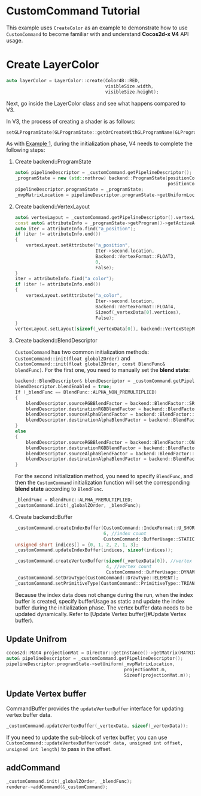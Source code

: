 # CustomCommand Tutorial
This example uses `CreateColor` as an example to demonstrate how to use `CustomCommand` to become familiar with and understand __Cocos2d-x V4__ API usage.

# Create LayerColor

```c++
auto layerColor = LayerColor::create(Color4B::RED,
                                     visibleSize.width,
                                     visibleSize.height);
```

Next, go inside the LayerColor class and see what happens compared to V3.

In V3, the process of creating a shader is as follows:

```c++
setGLProgramState(GLProgramState::getOrCreateWithGLProgramName(GLProgram::SHADER_NAME_POSITION_COLOR_NO_MVP));
```

As with [Example 1](spriteTutorial.md), during the initialization phase, V4 needs to complete the following steps:

1. Create backend::ProgramState

   ```c++
   auto& pipelineDescriptor = _customCommand.getPipelineDescriptor();
   _programState = new (std::nothrow) backend::ProgramState(positionColor_vert,
                                                            positionColor_frag);
   pipelineDescriptor.programState = _programState;
   _mvpMatrixLocation = pipelineDescriptor.programState->getUniformLocation("u_MVPMatrix");
   ```

2. Create backend::VertexLayout

   ```c++
   auto& vertexLayout = _customCommand.getPipelineDescriptor().vertexLayout;
   const auto& attributeInfo = _programState->getProgram()->getActiveAttributes();
   auto iter = attributeInfo.find("a_position");
   if (iter != attributeInfo.end())
   {
       vertexLayout.setAttribute("a_position",
                                 Iter->second.location,
                                 Backend::VertexFormat::FLOAT3,
                                 0,
                                 False);
   }
   iter = attributeInfo.find("a_color");
   if (iter != attributeInfo.end())
   {
       vertexLayout.setAttribute("a_color",
                                 Iter->second.location,
                                 Backend::VertexFormat::FLOAT4,
                                 Sizeof(_vertexData[0].vertices),
                                 False);
   }
   vertexLayout.setLayout(sizeof(_vertexData[0]), backend::VertexStepMode::VERTEX);
   ```

3. Create backend::BlendDescriptor

   `CustomCommand` has two common initialization methods: `CustomCommand::init(float globalZOrder)` and `CustomCommand::init(float globalZOrder, const BlendFunc& blendFunc)`. For the first one, you need to manually set the __blend state__:

   ```c++
   backend::BlendDescriptor& blendDescriptor = _customCommand.getPipelineDescriptor().blendDescriptor;
   blendDescriptor.blendEnabled = true;
   If (_blendFunc == BlendFunc::ALPHA_NON_PREMULTIPLIED)
   {
       blendDescriptor.sourceRGBBlendFactor = backend::BlendFactor::SRC_ALPHA;
       blendDescriptor.destinationRGBBlendFactor = backend::BlendFactor::ONE_MINUS_SRC_ALPHA;
       blendDescriptor.sourceAlphaBlendFactor = backend::BlendFactor::SRC_ALPHA;
       blendDescriptor.destinationAlphaBlendFactor = backend::BlendFactor::ONE_MINUS_SRC_ALPHA;
   }
   else
   {
       blendDescriptor.sourceRGBBlendFactor = backend::BlendFactor::ONE;
       blendDescriptor.destinationRGBBlendFactor = backend::BlendFactor::ONE_MINUS_SRC_ALPHA;
       blendDescriptor.sourceAlphaBlendFactor = backend::BlendFactor::ONE;
       blendDescriptor.destinationAlphaBlendFactor = backend::BlendFactor::ONE_MINUS_SRC_ALPHA;
   }
   ```

   For the second initialization method, you need to specify `BlendFunc`, and then the `CustomCommand` initialization function will set the corresponding __blend state__ according to `BlendFunc`.

   ```c++
   _blendFunc = BlendFunc::ALPHA_PREMULTIPLIED;
   _customCommand.init(_globalZOrder, _blendFunc);
   ```

4. Create backend::Buffer

   ```c++
   _customCommand.createIndexBuffer(CustomCommand::IndexFormat::U_SHORT, //index type format
                                    6, //index count
                                    CustomCommand::BufferUsage::STATIC);
   unsigned short indices[] = {0, 1, 2, 2, 1, 3};
   _customCommand.updateIndexBuffer(indices, sizeof(indices));
   
   _customCommand.createVertexBuffer(sizeof(_vertexData[0]), //vertex size
                                     4, //vertex count
                                     CustomCommand::BufferUsage::DYNAMIC);
   _customCommand.setDrawType(CustomCommand::DrawType::ELEMENT);
   _customCommand.setPrimitiveType(CustomCommand::PrimitiveType::TRIANGLE);
   ```

   Because the index data does not change during the run, when the index buffer is created, specify bufferUsage as static and update the index buffer during the initialization phase. The vertex buffer data needs to be updated dynamically. Refer to [Update Vertex buffer](#Update Vertex buffer).

## Update Unifrom

```c++
cocos2d::Mat4 projectionMat = Director::getInstance()->getMatrix(MATRIX_STACK_TYPE::MATRIX_STACK_PROJECTION);
auto& pipelineDescriptor = _customCommand.getPipelineDescriptor();
pipelineDescriptor.programState->setUniform(_mvpMatrixLocation,
                                            projectionMat.m,
                                            Sizeof(projectionMat.m));
```

## Update Vertex buffer

CommandBuffer provides the `updateVertexBuffer` interface for updating vertex buffer data.

```c++
_customCommand.updateVertexBuffer(_vertexData, sizeof(_vertexData));
```

If you need to update the sub-block of vertex buffer, you can use `CustomCommand::updateVertexBuffer(void* data, unsigned int offset, unsigned int length)` to pass in the offset.

## addCommand

```c++
_customCommand.init(_globalZOrder, _blendFunc);
renderer->addCommand(&_customCommand);
```